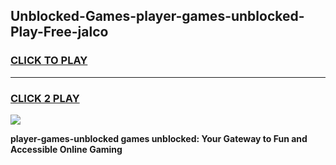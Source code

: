 
## Unblocked-Games-player-games-unblocked-Play-Free-jalco
<h3>
<a href="https://premium76.site?title=player-games-unblocked&ref=09A">CLICK TO PLAY</a></h3>
<hr>

<h3>
<a href="https://premium76.site?title=player-games-unblocked&ref=09A">CLICK 2 PLAY</a>
  
</h3>

<a href="https://premium76.site?title=player-games-unblocked&ref=09A"><img src="https://clearcache.store/games.png"></a>


**player-games-unblocked games unblocked: Your Gateway to Fun and Accessible Online Gaming**
